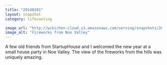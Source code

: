 ```yaml
---
title: "20140101"
layout: snapshot
category: lifecasting

image_url: "http://wikichen-cloud.s3.amazonaws.com/serving/snapshots/2014/20140101-fireworks-noe-valley.jpg"
image_alt: "Fireworks from Noe Valley"
---
```


A few old friends from StartupHouse and I welcomed the new year at a small house party in Noe Valley. The view of the fireworks from the hills was uniquely amazing.
